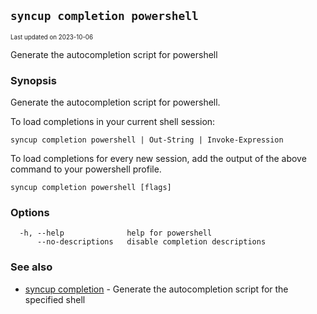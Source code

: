 ## `syncup completion powershell`

<sub><sup>Last updated on 2023-10-06</sup></sub>

Generate the autocompletion script for powershell

### Synopsis

Generate the autocompletion script for powershell.

To load completions in your current shell session:

	syncup completion powershell | Out-String | Invoke-Expression

To load completions for every new session, add the output of the above command
to your powershell profile.


```shell
syncup completion powershell [flags]
```

### Options

```shell
  -h, --help              help for powershell
      --no-descriptions   disable completion descriptions
```

### See also

- [syncup completion](syncup_completion.md) - Generate the autocompletion script for the specified shell
